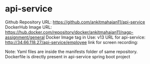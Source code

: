 # api-service
Github Repository URL: https://github.com/ankitmahajan11/api-service
DockerHub Image URL: https://hub.docker.com/repository/docker/ankitmahajan11/nagp-assignment/general
Docker Image tag in Use: v13
URL for api-service: http://34.66.118.27/api-service/employee
link for screen recording: 

Note: Yaml files are inside the manifests folder of same repository.
Dockerfile is directly present in api-service spring boot project

